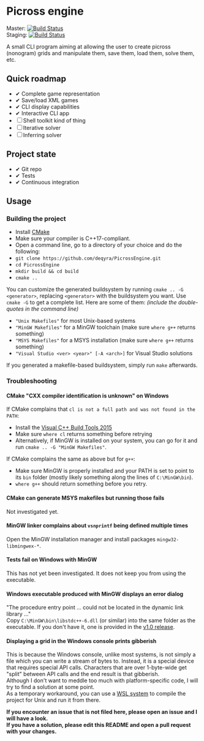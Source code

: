 # Picross engine

Master: [![Build Status](https://travis-ci.org/deqyra/PicrossEngine.svg?branch=master)](https://travis-ci.org/deqyra/PicrossEngine)  
Staging: [![Build Status](https://travis-ci.org/deqyra/PicrossEngine.svg?branch=staging)](https://travis-ci.org/deqyra/PicrossEngine)  

A small CLI program aiming at allowing the user to create picross (nonogram) grids and manipulate them, save them, load them, solve them, etc.  

## Quick roadmap  

- ✔ Complete game representation  
- ✔ Save/load XML games  
- ✔ CLI display capabilities  
- ✔ Interactive CLI app  
- ☐ Shell toolkit kind of thing  
- ☐ Iterative solver  
- ☐ Inferring solver  

## Project state

- ✔ Git repo  
- ✔ Tests  
- ✔ Continuous integration

## Usage

### Building the project

- Install [CMake](https://cmake.org/)
- Make sure your compiler is C++17-compliant.
- Open a command line, go to a directory of your choice and do the following:
- `git clone https://github.com/deqyra/PicrossEngine.git`
- `cd PicrossEngine`
- `mkdir build && cd build`
- `cmake ..`

You can customize the generated buildsystem by running `cmake .. -G <generator>`, replacing `<generator>` with the buildsystem you want. Use `cmake -G` to get a complete list. Here are some of them: _(include the double-quotes in the command line)_  

- `"Unix Makefiles"` for most Unix-based systems
- `"MinGW Makefiles"` for a MinGW toolchain (make sure `where g++` returns something)
- `"MSYS Makefiles"` for a MSYS installation (make sure `where g++` returns something)
- `"Visual Studio <ver> <year>" [-A <arch>]` for Visual Studio solutions

If you generated a makefile-based buildsystem, simply run `make` afterwards.

### Troubleshooting

#### CMake "CXX compiler identification is unknown" on Windows

If CMake complains that `cl is not a full path and was not found in the PATH`:  
* Install the [Visual C++ Build Tools 2015](https://go.microsoft.com/fwlink/?LinkId=691126)
* Make sure `where cl` returns something before retrying
* Alternatively, if MinGW is installed on your system, you can go for it and run `cmake .. -G "MinGW Makefiles"`.  

If CMake complains the same as above but for `g++`:
* Make sure MinGW is properly installed and your PATH is set to point to its `bin` folder (mostly likely something along the lines of `C:\MinGW\bin`).
* `where g++` should return something before you retry.

#### CMake can generate MSYS makefiles but running those fails

Not investigated yet.

#### MinGW linker complains about `vsnprintf` being defined multiple times

Open the MinGW installation manager and install packages `mingw32-libmingwex-*`.

#### Tests fail on Windows with MinGW

This has not yet been investigated. It does not keep you from using the executable.

#### Windows executable produced with MinGW displays an error dialog

"The procedure entry point ... could not be located in the dynamic link library ..."  
Copy `C:\MinGW\bin\libstdc++-6.dll` (or similar) into the same folder as the executable. If you don't have it, one is provided in the [v1.0 release](https://github.com/deqyra/PicrossEngine/releases/tag/v1.0).

#### Displaying a grid in the Windows console prints gibberish

This is because the Windows console, unlike most systems, is not simply a file which you can write a stream of bytes to. Instead, it is a special device that requires special API calls. Characters that are over 1-byte-wide get "split" between API calls and the end result is that gibberish.  
Although I don't want to meddle too much with platform-specific code, I will try to find a solution at some point.  
As a temporary workaround, you can use a [WSL system](https://docs.microsoft.com/en-us/windows/wsl/install-win10) to compile the project for Unix and run it from there.

**If you encounter an issue that is not filed here, please open an issue and I will have a look.  
If you have a solution, please edit this README and open a pull request with your changes.**